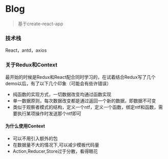 # Blog
>基于create-react-app

### 技术栈
React，antd，axios

### 关于Redux和Context
最开始的时候是Redux和React配合同时学习的，在试着结合Redux写了几个demo以后，有了以下几个印象（可能会有些许错误）

- 纯函数的实现方式，一切数据改变均通过函数实现
- 单一数据原则，每次数据改变都是通过返回一个新的数据，即数据不可变
- 类似于观察者模式的结构，定义一个ntf，定义一个函数，绑定ntf和函数，需要执行某项操作时发送那个ntf即可

#### 为什么使用Context

- 可以不用引入额外的包
- 在数据量不大的情况下,可以减少模板代码量
- Action,Reducer,Store过于分散，看得眼花